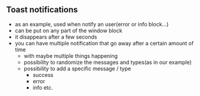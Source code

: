 ## Toast notifications

- as an example, used when notify an user(error or info block...)
- can be put on any part of the window block
- it disappears after a few seconds
- you can have multiple notification that go away after a certain amount of time
  - with maybe multiple things happening
  - possibility to randomize the messages and types(as in our example)
  - possibility to add a specific message / type
    - success
    - error
    - info etc.
